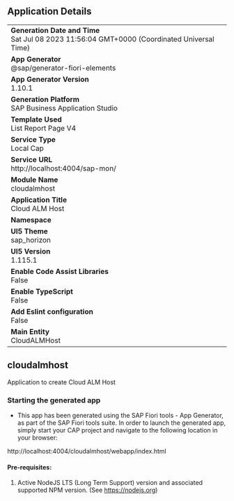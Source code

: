 ## Application Details
|               |
| ------------- |
|**Generation Date and Time**<br>Sat Jul 08 2023 11:56:04 GMT+0000 (Coordinated Universal Time)|
|**App Generator**<br>@sap/generator-fiori-elements|
|**App Generator Version**<br>1.10.1|
|**Generation Platform**<br>SAP Business Application Studio|
|**Template Used**<br>List Report Page V4|
|**Service Type**<br>Local Cap|
|**Service URL**<br>http://localhost:4004/sap-mon/
|**Module Name**<br>cloudalmhost|
|**Application Title**<br>Cloud ALM Host|
|**Namespace**<br>|
|**UI5 Theme**<br>sap_horizon|
|**UI5 Version**<br>1.115.1|
|**Enable Code Assist Libraries**<br>False|
|**Enable TypeScript**<br>False|
|**Add Eslint configuration**<br>False|
|**Main Entity**<br>CloudALMHost|

## cloudalmhost

Application to create Cloud ALM Host

### Starting the generated app

-   This app has been generated using the SAP Fiori tools - App Generator, as part of the SAP Fiori tools suite.  In order to launch the generated app, simply start your CAP project and navigate to the following location in your browser:

http://localhost:4004/cloudalmhost/webapp/index.html

#### Pre-requisites:

1. Active NodeJS LTS (Long Term Support) version and associated supported NPM version.  (See https://nodejs.org)



